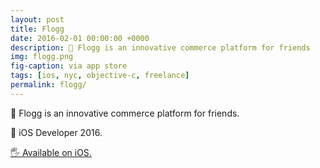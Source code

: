 ```yaml
---
layout: post
title: Flogg
date: 2016-02-01 00:00:00 +0000
description: 🔖 Flogg is an innovative commerce platform for friends
img: flogg.png
fig-caption: via app store
tags: [ios, nyc, objective-c, freelance]
permalink: flogg/
---
```


🔖 Flogg is an innovative commerce platform for friends.

🏨 iOS Developer 2016.

<a href="https://www.crunchbase.com/organization/flogg#section-overview">🖐 Available on iOS.</a>